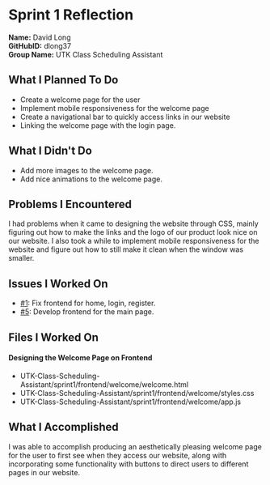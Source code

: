 # Sprint 1 Reflection

**Name:** David Long <br>
**GitHubID:** dlong37 <br>
**Group Name:** UTK Class Scheduling Assistant

## What I Planned To Do
* Create a welcome page for the user
* Implement mobile responsiveness for the welcome page
* Create a navigational bar to quickly access links in our website
* Linking the welcome page with the login page.

## What I Didn't Do
* Add more images to the welcome page.
* Add nice animations to the welcome page.

## Problems I Encountered
I had problems when it came to designing the website through CSS, mainly figuring out how to make the links and the logo of our product look nice on our website. I also took a while to implement mobile responsiveness for the website and figure out how to still make it clean when the window was smaller.

## Issues I Worked On
* [#1](https://github.com/utk-cs340-fall24/UTK-Class-Scheduling-Assistant/issues/1): Fix frontend for home, login, register.
* [#5](https://github.com/utk-cs340-fall24/UTK-Class-Scheduling-Assistant/issues/5): Develop frontend for the main page.

## Files I Worked On
#### Designing the Welcome Page on Frontend
* UTK-Class-Scheduling-Assistant/sprint1/frontend/welcome/welcome.html
* UTK-Class-Scheduling-Assistant/sprint1/frontend/welcome/styles.css
* UTK-Class-Scheduling-Assistant/sprint1/frontend/welcome/app.js

## What I Accomplished
I was able to accomplish producing an aesthetically pleasing welcome page for the user to first see when they access our website, along with incorporating some functionality with buttons to direct users to different pages in our website.
